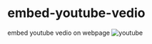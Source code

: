 # embed-youtube-vedio
embed youtube vedio on webpage
![youtube](https://user-images.githubusercontent.com/99266197/156032836-0f1cb92c-a6c0-443c-a5b3-c1651e8b199e.png)
